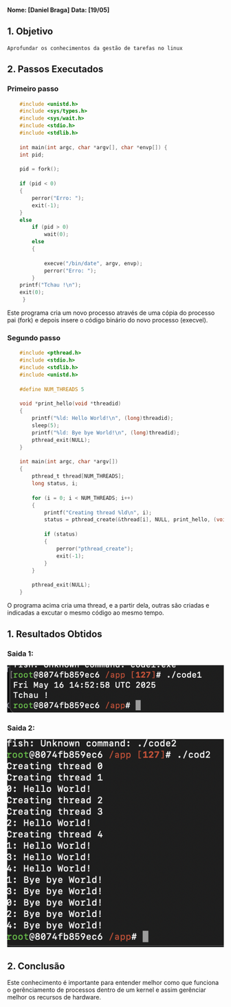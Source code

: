 **Nome: [Daniel Braga]**
**Data: [19/05]**
## 1. Objetivo
    Aprofundar os conhecimentos da gestão de tarefas no linux

## 2. Passos Executados
### Primeiro passo
```c
    #include <unistd.h>
    #include <sys/types.h>
    #include <sys/wait.h>
    #include <stdio.h>
    #include <stdlib.h>

    int main(int argc, char *argv[], char *envp[]) {
    int pid; 

    pid = fork(); 

    if (pid < 0) 
    {
        perror("Erro: "); 
        exit(-1);
    }
    else             
        if (pid > 0) 
            wait(0); 
        else         
        {
            
            execve("/bin/date", argv, envp);
            perror("Erro: "); 
        }
    printf("Tchau !\n");
    exit(0);
     } 
```
    
Este programa cria um novo processo através de uma cópia do processo pai (fork) e depois insere o código binário do novo processo (execvel).

### Segundo passo
```c
    #include <pthread.h>
    #include <stdio.h>
    #include <stdlib.h>
    #include <unistd.h>

    #define NUM_THREADS 5

    void *print_hello(void *threadid)
    {
        printf("%ld: Hello World!\n", (long)threadid);
        sleep(5);
        printf("%ld: Bye bye World!\n", (long)threadid);
        pthread_exit(NULL); 
    }

    int main(int argc, char *argv[])
    {
        pthread_t thread[NUM_THREADS];
        long status, i;

        for (i = 0; i < NUM_THREADS; i++)
        {
            printf("Creating thread %ld\n", i);
            status = pthread_create(&thread[i], NULL, print_hello, (void *)i);

            if (status) 
            {
                perror("pthread_create");
                exit(-1);
            }
        }

        pthread_exit(NULL);
    }
```

O programa acima cria uma thread, e a partir dela, outras são criadas e indicadas a excutar o mesmo código ao mesmo tempo.

## 1. Resultados Obtidos

### Saida 1:
![saida1](imagens/saida1.png)

### Saida 2:
![saida2](imagens/saida2.png)

## 2. Conclusão

Este conhecimento é importante para entender melhor como que funciona o gerênciamento de processos dentro de um kernel e assim gerênciar melhor os recursos de hardware.